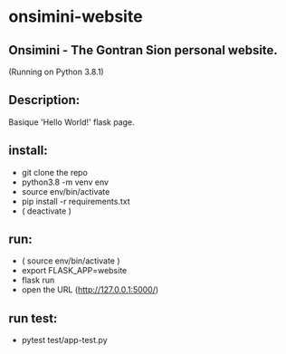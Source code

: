 # onsimini-website
## Onsimini - The Gontran Sion personal website.
(Running on Python 3.8.1)

## Description:
Basique 'Hello World!' flask page.

## install:
  * git clone the repo
  * python3.8 -m venv env
  * source env/bin/activate
  * pip install -r requirements.txt
  * ( deactivate )

## run:
  * ( source env/bin/activate )
  * export FLASK_APP=website
  * flask run
  * open the URL (http://127.0.0.1:5000/)

## run test:
  *  pytest test/app-test.py
